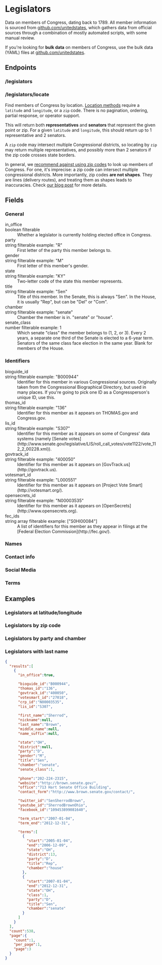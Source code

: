 # Legislators

Data on members of Congress, dating back to 1789. All member information is sourced from [github.com/unitedstates](https://github.com/unitedstates/congress-legislators), which gathers data from official sources through a combination of mostly automated scripts, with some manual review.

If you're looking for **bulk data** on members of Congress, use the bulk data (YAML) files at [github.com/unitedstates](https://github.com/unitedstates/congress-legislators).

## Endpoints

### /legislators

### /legislators/locate

Find members of Congress by location. [Location methods](index.html#location) require a `latitude` and `longitude`, or a `zip` code. There is no pagination, ordering, partial response, or operator support.

This will return both **representatives** and **senators** that represent the given point or zip. For a given `latitude` and `longitude`, this should return up to 1 representative and 2 senators. 

A `zip` code may intersect multiple Congressional districts, so locating by `zip` may return multiple representatives, and possibly more than 2 senators if the zip code crosses state borders.

In general, we [recommend against using zip codes](http://sunlightlabs.com/blog/2012/dont-use-zipcodes/) to look up members of Congress. For one, it's imprecise: a zip code can intersect multiple congressional districts. More importantly, zip codes **are not shapes**. They are lines (delivery routes), and treating them as shapes leads to inaccuracies. Check [our blog post](http://sunlightlabs.com/blog/2012/dont-use-zipcodes/) for more details.

## Fields

### General

<dt>in_office</dt>
<span class="note type">boolean</span>
<span class="note filter">filterable</span>
<dd>
  Whether a legislator is currently holding elected office in Congress.
</dd>

<dt>party</dt>
<span class="note type">string</span>
<span class="note filter">filterable</span>
<span class="note example">example: "R"</span>
<dd>
  First letter of the party this member belongs to.
</dd>

<dt>gender</dt>
<span class="note type">string</span>
<span class="note filter">filterable</span>
<span class="note example">example: "M"</span>
<dd>
  First letter of this member's gender.
</dd>

<dt>state</dt>
<span class="note type">string</span>
<span class="note filter">filterable</span>
<span class="note example">example: "KY"</span>
<dd>
  Two-letter code of the state this member represents.
</dd>

<dt>title</dt>
<span class="note type">string</span>
<span class="note filter">filterable</span>
<span class="note example">example: "Sen"</span>
<dd>
  Title of this member. In the Senate, this is always "Sen". In the House, it is usually "Rep", but can be "Del" or "Com".
</dd>

<dt>chamber</dt>
<span class="note type">string</span>
<span class="note filter">filterable</span>
<span class="note example">example: "senate"</span>
<dd>
  Chamber the member is in. "senate" or "house".
</dd>

<dt>senate_class</dt>
<span class="note type">number</span>
<span class="note filter">filterable</span>
<span class="note example">example: 1</span>
<dd>
  Which senate "class" the member belongs to (1, 2, or 3). Every 2 years, a separate one third of the Senate is elected to a 6-year term. Senators of the same class face election in the same year. Blank for members of the House.
</dd>

### Identifiers

<dt>bioguide_id</dt>
<span class="note type">string</span>
<span class="note filter">filterable</span>
<span class="note example">example: "B000944"</span>
<dd>
  Identifier for this member in various Congressional sources. Originally taken from the Congressional Biographical Directory, but used in many places. If you're going to pick one ID as a Congressperson's unique ID, use this.
</dd>

<dt>thomas_id</dt>
<span class="note type">string</span>
<span class="note filter">filterable</span>
<span class="note example">example: "136"</span>
<dd>
  Identifier for this member as it appears on THOMAS.gov and Congress.gov.
</dd>

<dt>lis_id</dt>
<span class="note type">string</span>
<span class="note filter">filterable</span>
<span class="note example">example: "S307"</span>
<dd>
  Identifier for this member as it appears on some of Congress' data systems (namely [Senate votes](http://www.senate.gov/legislative/LIS/roll_call_votes/vote1122/vote_112_2_00228.xml)).
</dd>

<dt>govtrack_id</dt>
<span class="note type">string</span>
<span class="note filter">filterable</span>
<span class="note example">example: "400050"</span>
<dd>
  Identifier for this member as it appears on [GovTrack.us](http://govtrack.us).
</dd>

<dt>votesmart_id</dt>
<span class="note type">string</span>
<span class="note filter">filterable</span>
<span class="note example">example: "L000551"</span>
<dd>
  Identifier for this member as it appears on [Project Vote Smart](http://votesmart.org/).
</dd>

<dt>opensecrets_id</dt>
<span class="note type">string</span>
<span class="note filter">filterable</span>
<span class="note example">example: "N00003535"</span>
<dd>
  Identifier for this member as it appears on [OpenSecrets](http://www.opensecrets.org).
</dd>

<dt>fec_ids</dt>
<span class="note type">string array</span>
<span class="note filter">filterable</span>
<span class="note example">example: ["S0HI00084"]</span>
<dd>
  A list of identifiers for this member as they appear in filings at the [Federal Election Commission](http://fec.gov/).
</dd>

### Names

### Contact info

### Social Media

### Terms


## Examples

### Legislators at latitude/longitude

### Legislators by zip code

### Legislators by party and chamber

### Legislators with last name

```json
{
  "results":[
    {
      "in_office":true,

      "bioguide_id":"B000944",
      "thomas_id":"136",
      "govtrack_id":"400050",
      "votesmart_id":"27018",
      "crp_id":"N00003535",
      "lis_id":"S307",
      
      "first_name":"Sherrod",
      "nickname":null,
      "last_name":"Brown",
      "middle_name":null,
      "name_suffix":null,

      "state":"OH",
      "district":null,
      "party":"D",
      "gender":"M",
      "title":"Sen",
      "chamber":"senate",
      "senate_class":1,
      
      "phone":"202-224-2315",
      "website":"http://brown.senate.gov/",
      "office":"713 Hart Senate Office Building",
      "contact_form":"http://www.brown.senate.gov/contact/",

      "twitter_id":"SenSherrodBrown",
      "youtube_id":"SherrodBrownOhio",
      "facebook_id":"109453899081640",

      "term_start":"2007-01-04",
      "term_end":"2012-12-31",

      "terms":[
        {
          "start":"2005-01-04",
          "end":"2006-12-09",
          "state":"OH",
          "district":13,
          "party":"D",
          "title":"Rep",
          "chamber":"house"
        },
        {
          "start":"2007-01-04",
          "end":"2012-12-31",
          "state":"OH",
          "class":1,
          "party":"D",
          "title":"Sen",
          "chamber":"senate"
        }
      ]
    }
  ],
  "count":538,
  "page":{
    "count":1,
    "per_page":1,
    "page":3
  }
}
```